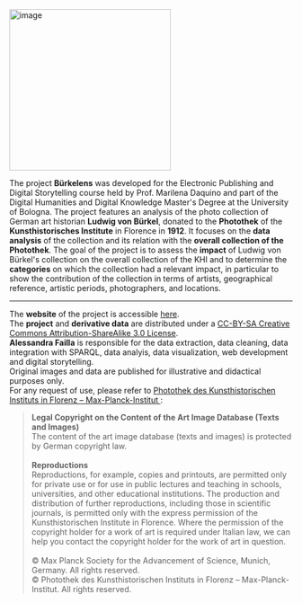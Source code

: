 <img width="287" alt="image" src="https://github.com/AlessandraFa/buerkel-photos/assets/72857617/4f265033-228d-4edb-8355-54ab984a66eb">

The project **Bürkelens** was developed for the Electronic Publishing and Digital Storytelling course held by Prof. Marilena Daquino and part of the Digital Humanities and Digital Knowledge Master's Degree at the University of Bologna. The project features an analysis of the photo collection of German art historian **Ludwig von Bürkel**, donated to the **Photothek** of the **Kunsthistorisches Institute** in Florence in **1912**. It focuses on the **data analysis** of the collection and its relation with the **overall collection of the Photothek**.
The goal of the project is to assess the **impact** of Ludwig von Bürkel's collection on the overall collection of the KHI and to determine the **categories** on which the collection had a relevant impact, in particular to show the contribution of the collection in terms of artists, geographical reference, artistic periods, photographers, and locations.

***
The **website** of the project is accessible <a href="https://alessandrafa.github.io/buerkel-photos/index.html" target="_blank">here</a>.\
The **project** and **derivative data** are distributed under a <a href="https://creativecommons.org/licenses/by-sa/3.0/" target="_blank">CC-BY-SA Creative Commons Attribution-ShareAlike 3.0 License</a>.\
**Alessandra Failla** is responsible for the data extraction, data cleaning, data integration with SPARQL, data analyis, data visualization, web development and digital storytelling.\
Original images and data are published for illustrative and didactical purposes only.\
For any request of use, please refer to <a href="https://photothek.khi.fi.it/cms/home/copyright/" target="_blank">Photothek des Kunsthistorischen Instituts in Florenz – Max-Planck-Institut
</a>:
> **Legal Copyright on the Content of the Art Image Database (Texts and Images)**\
> The content of the art image database (texts and images) is protected by German copyright law.\
> \
>**Reproductions**\
>Reproductions, for example, copies and printouts, are permitted only for private use or for use in public lectures and teaching in schools, universities, and other educational institutions. The production and distribution of further reproductions, including those in scientific journals, is permitted only with the express permission of the Kunsthistorischen Institute in Florence. Where the permission of the copyright holder for a work of art is required under Italian law, we can help you contact the copyright holder for the work of art in question.\
> \
> © Max Planck Society for the Advancement of Science, Munich, Germany. All rights reserved.\
> © Photothek des Kunsthistorischen Instituts in Florenz – Max-Planck-Institut. All rights reserved.

